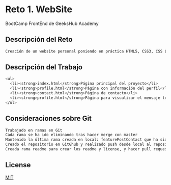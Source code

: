 # Reto 1. WebSite  

BootCamp FrontEnd de GeeksHub Academy

## Descripción del Reto

```bash
Creación de un website personal poniendo en práctica HTML5, CSS3, CSS Layout (Flex y Grid) y GIT
```

## Descripción del Trabajo
```bash
<ul>
  <li><strong>index.html</strong>Página principal del proyecto</li>
  <li><strong>profile.html</strong>Página con información del perfil</li>
  <li><strong>contact.html</strong>Página de contacto</li>
  <li><strong>profile.html</strong>Página para visualizar el mensaje tras hacer un POST en contacto</li>
</ul>
```

## Consideraciones sobre Git
```bash
Trabajado en ramas en Git
Cada rama se ha ido eliminando tras hacer merge con master
Mantenido la última rama creada en local: featurePostContact que ha sido mergeada a master en Git Local
Creado el repositorio en GitGhub y realizado push desde local al repositorio remoto en GitHub
Creada rama readme para crear los readme y license, y hacer pull request a master
```
## License
[MIT](https://choosealicense.com/licenses/mit/)
